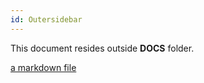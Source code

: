 ```yaml
---
id: Outersidebar
---
```



This document resides outside **DOCS** folder.


[a markdown file](/my-page)
